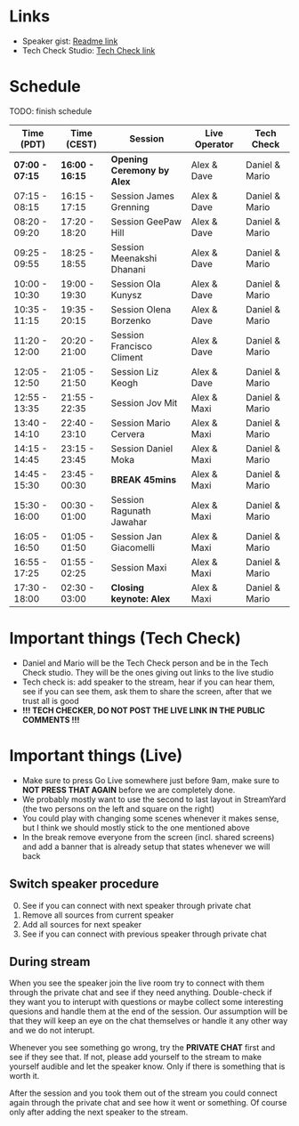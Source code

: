 # Links
* Speaker gist: [Readme link](https://github.com/tddconference/tddconference.github.io/blob/main/conference-readmes/speaker-briefing.md)
* Tech Check Studio: [Tech Check link](https://streamyard.com/sg6ngkeisy)

# Schedule

TODO: finish schedule

| Time (PDT)  | Time (CEST) | Session   | Live Operator  | Tech Check  |
| ------------- | --- |-------------| -----| ------ |
| **07:00 - 07:15** | **16:00 - 16:15** | **Opening Ceremony by Alex** | Alex & Dave | Daniel & Mario |
| 07:15 - 08:15 | 16:15 - 17:15 | Session James Grenning | Alex & Dave | Daniel & Mario |
| 08:20 - 09:20 | 17:20 - 18:20 | Session GeePaw Hill |  Alex & Dave | Daniel & Mario |
| 09:25 - 09:55 | 18:25 - 18:55 | Session Meenakshi Dhanani | Alex & Dave | Daniel & Mario |
| 10:00 - 10:30 | 19:00 - 19:30 | Session Ola Kunysz |  Alex & Dave | Daniel & Mario |
| 10:35 - 11:15 | 19:35 - 20:15 | Session Olena Borzenko |  Alex & Dave | Daniel & Mario |
| 11:20 - 12:00 | 20:20 - 21:00 | Session Francisco Climent |  Alex & Dave | Daniel & Mario |
| 12:05 - 12:50 | 21:05 - 21:50 | Session Liz Keogh |  Alex & Dave | Daniel & Mario |
| 12:55 - 13:35 | 21:55 - 22:35 | Session Jov Mit |  Alex & Maxi | Daniel & Mario |
| 13:40 - 14:10 | 22:40 - 23:10 | Session Mario Cervera |  Alex & Maxi | Daniel & Mario |
| 14:15 - 14:45 | 23:15 - 23:45 | Session Daniel Moka |  Alex & Maxi | Daniel & Mario |
| 14:45 - 15:30 | 23:45 - 00:30 | **BREAK 45mins** |  Alex & Maxi | Daniel & Mario |
| 15:30 - 16:00 | 00:30 - 01:00 | Session Ragunath Jawahar |  Alex & Maxi | Daniel & Mario |
| 16:05 - 16:50 | 01:05 - 01:50 | Session Jan Giacomelli |  Alex & Maxi | Daniel & Mario |
| 16:55 - 17:25 | 01:55 - 02:25 | Session Maxi |  Alex & Maxi | Daniel & Mario |
| 17:30 - 18:00 | 02:30 - 03:00 | **Closing keynote: Alex** |  Alex & Maxi | Daniel & Mario |

# Important things (Tech Check)
* Daniel and Mario will be the Tech Check person and be in the Tech Check studio. They will be the ones giving out links to the live studio
* Tech check is: add speaker to the stream, hear if you can hear them, see if you can see them, ask them to share the screen, after that we trust all is good
* **!!! TECH CHECKER, DO NOT POST THE LIVE LINK IN THE PUBLIC COMMENTS !!!**

# Important things (Live)
* Make sure to press Go Live somewhere just before 9am, make sure to **NOT PRESS THAT AGAIN** before we are completely done.
* We probably mostly want to use the second to last layout in StreamYard (the two persons on the left and square on the right)
* You could play with changing some scenes whenever it makes sense, but I think we should mostly stick to the one mentioned above
* In the break remove everyone from the screen (incl. shared screens) and add a banner that is already setup that states whenever we will back

## Switch speaker procedure
0. See if you can connect with next speaker through private chat
1. Remove all sources from current speaker
2. Add all sources for next speaker
3. See if you can connect with previous speaker through private chat

## During stream
When you see the speaker join the live room try to connect with them through the private chat and see if they need anything. Double-check if they want you to interupt with questions or maybe collect some interesting quesions and handle them at the end of the session. Our assumption will be that they will keep an eye on the chat themselves or handle it any other way and we do not interupt.

Whenever you see something go wrong, try the **PRIVATE CHAT** first and see if they see that. If not, please add yourself to the stream to make yourself audible and let the speaker know. Only if there is something that is worth it.

After the session and you took them out of the stream you could connect again through the private chat and see how it went or something. Of course only after adding the next speaker to the stream.